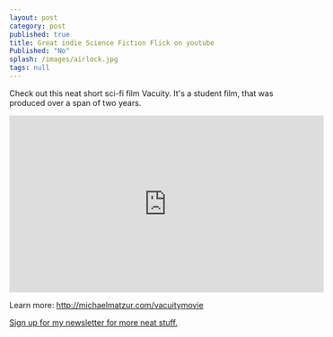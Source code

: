 ```yaml
---
layout: post
category: post
published: true
title: Great indie Science Fiction Flick on youtube
Published: "No"
splash: /images/airlock.jpg
tags: null
---
```


Check out this neat short sci-fi film Vacuity. It's a student film, that was produced over a span of two years. 

<iframe width="560" height="315" src="https://www.youtube.com/embed/VDbm4hpVs58" frameborder="0" allowfullscreen></iframe>

Learn more: <http://michaelmatzur.com/vacuitymovie>

[Sign up for my newsletter for more neat stuff.](http://tinyletter.com/ajroach42)
